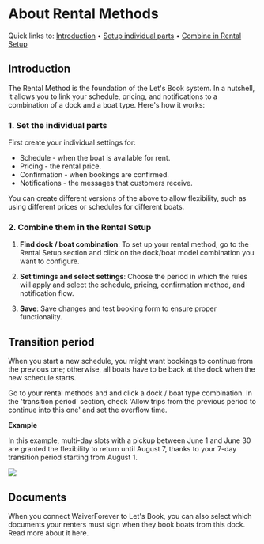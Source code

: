 # About Rental Methods

Quick links to: [Introduction](#introduction) • [Setup individual parts](#1-set-the-individual-parts) • [Combine in Rental Setup](#2-combine-them-in-the-rental-setup)

## Introduction

The Rental Method is the foundation of the Let's Book system. In a nutshell, it allows you to link your schedule, pricing, and notifications to a combination of a dock and a boat type. Here's how it works:

### 1. Set the individual parts

First create your individual settings for:

- Schedule - when the boat is available for rent.
- Pricing - the rental price.
- Confirmation - when bookings are confirmed.
- Notifications - the messages that customers receive.

You can create different versions of the above to allow flexibility, such as using different prices or schedules for different boats.

### 2. Combine them in the Rental Setup

1. **Find dock / boat combination**: To set up your rental method, go to the Rental Setup section and click on the dock/boat model combination you want to configure.

2. **Set timings and select settings**: Choose the period in which the rules will apply and select the schedule, pricing, confirmation method, and notification flow.

3. **Save**: Save changes and test booking form to ensure proper functionality.

## Transition period

When you start a new schedule, you might want bookings to continue from the previous one; otherwise, all boats have to be back at the dock when the new schedule starts.

Go to your rental methods and and click a dock / boat type combination. In the 'transition period' section, check 'Allow trips from the previous period to continue into this one' and set the overflow time.

**Example**

In this example, multi-day slots with a pickup between June 1 and June 30 are granted the flexibility to return until August 7, thanks to your 7-day transition period starting from August 1.

![](https://d33v4339jhl8k0.cloudfront.net/docs/assets/5ec3f479042863474d1b00dc/images/66598f1dd593d719515c9eaa/file-heD07AIadC.png)

## Documents

When you connect WaiverForever to Let's Book, you can also select which documents your renters must sign when they book boats from this dock. Read more about it here.
